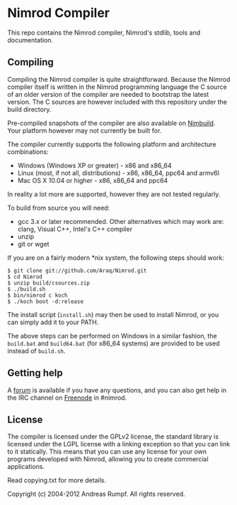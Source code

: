 # Nimrod Compiler
This repo contains the Nimrod compiler, Nimrod's stdlib, tools and 
documentation.

## Compiling
Compiling the Nimrod compiler is quite straightforward. Because
the Nimrod compiler itself is written in the Nimrod programming language
the C source of an older version of the compiler are needed to bootstrap the
latest version. The C sources are however included with this repository under
the build directory.

Pre-compiled snapshots of the compiler are also available on
[Nimbuild](http://build.nimrod-code.org/). Your platform however may not 
currently be built for.

The compiler currently supports the following platform and architecture 
combinations:
  
  * Windows (Windows XP or greater) - x86 and x86_64
  * Linux (most, if not all, distributions) - x86, x86_64, ppc64 and armv6l
  * Mac OS X 10.04 or higher - x86, x86_64 and ppc64
  
In reality a lot more are supported, however they are not tested regularly.

To build from source you will need:

  * gcc 3.x or later recommended. Other alternatives which may work
    are: clang, Visual C++, Intel's C++ compiler
  * unzip
  * git or wget

If you are on a fairly modern *nix system, the following steps should work:

```
$ git clone git://github.com/Araq/Nimrod.git
$ cd Nimrod
$ unzip build/csources.zip
$ ./build.sh
$ bin/nimrod c koch
$ ./koch boot -d:release
```

The install script (``install.sh``) may then be used to install Nimrod, or you
can simply add it to your PATH.

The above steps can be performed on Windows in a similar fashion, the
``build.bat`` and ``build64.bat`` (for x86_64 systems) are provided to be used
instead of ``build.sh``.

## Getting help
A [forum](http://forum.nimrod-code.org/) is available if you have any questions,
and you can also get help in the IRC channel
on [Freenode](irc://irc.freenode.net/nimrod) in #nimrod.

## License
The compiler is licensed under the GPLv2 license, the standard library is
licensed under the LGPL license with a linking exception so that you can link
to it statically. This means that you can use any license for your own programs 
developed with Nimrod, allowing you to create commercial applications.

Read copying.txt for more details.

Copyright (c) 2004-2012 Andreas Rumpf.
All rights reserved.